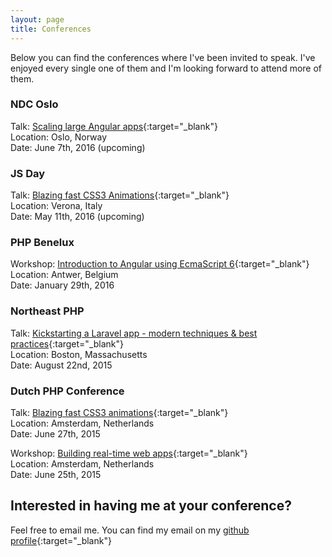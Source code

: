 ```yaml
---
layout: page
title: Conferences
---
```


Below you can find the conferences where I've been invited to speak. I've enjoyed every single one of them and I'm looking forward to attend more of them.


### NDC Oslo
Talk: [Scaling large Angular apps](http://localhost:4000/2016/03/24/ndc-oslo-angular/){:target="_blank"}  
Location: Oslo, Norway  
Date: June 7th, 2016 (upcoming)


### JS Day

Talk: [Blazing fast CSS3 Animations](http://2016.jsday.it/talk/blazing-fast-css3-animations/){:target="_blank"}  
Location: Verona, Italy  
Date: May 11th, 2016 (upcoming)


### PHP Benelux

Workshop: [Introduction to Angular using EcmaScript 6](https://conference.phpbenelux.eu/2016/talk/introduction-to-angular-using-ecmascript-6/){:target="_blank"}  
Location: Antwer, Belgium  
Date: January 29th, 2016


### Northeast PHP

Talk: [Kickstarting a Laravel app - modern techniques & best practices](http://2015.northeastphp.org/session/kickstarting-a-laravel-application-using-modern-techniques-and-common-best-practices/){:target="_blank"}  
Location: Boston, Massachusetts  
Date: August 22nd, 2015


### Dutch PHP Conference

Talk: [Blazing fast CSS3 animations](https://joind.in/event/dutch-php-conference-2015/blazing-fast-css3-animations){:target="_blank"}  
Location: Amsterdam, Netherlands  
Date: June 27th, 2015


Workshop: [Building real-time web apps](https://joind.in/event/dutch-php-conference-2015/building-realtime-web-apps){:target="_blank"}  
Location: Amsterdam, Netherlands  
Date: June 25th, 2015


## Interested in having me at your conference?

Feel free to email me. You can find my email on my [github profile](https://github.com/jadjoubran){:target="_blank"}
